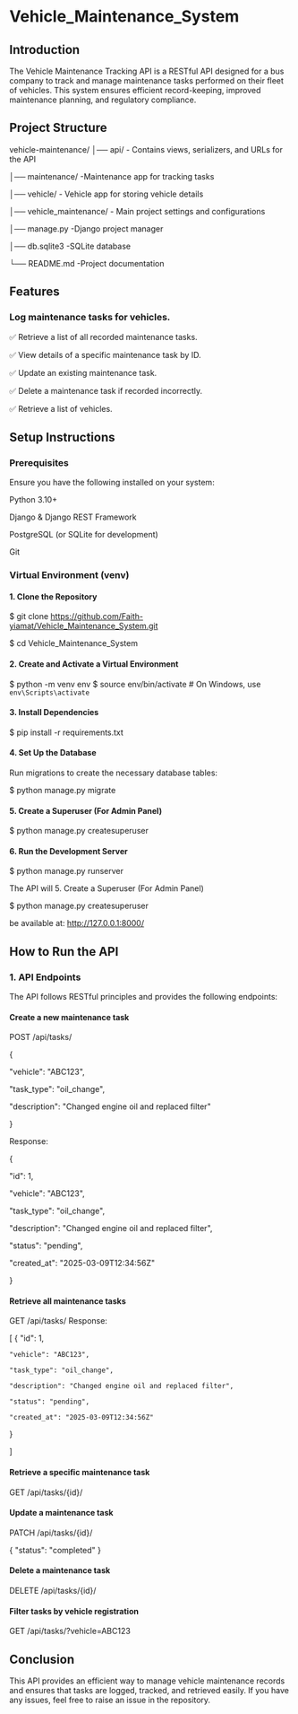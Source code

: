 # Vehicle_Maintenance_System
## Introduction
The Vehicle Maintenance Tracking API is a RESTful API designed for a bus company to track and manage maintenance tasks performed on their fleet of vehicles. This system ensures efficient record-keeping, improved maintenance planning, and regulatory compliance.

## Project Structure
vehicle-maintenance/
│── api/                  - Contains views, serializers, and URLs for the API

│── maintenance/         -Maintenance app for tracking tasks

│── vehicle/             - Vehicle app for storing vehicle details

│── vehicle_maintenance/ - Main project settings and configurations

│── manage.py            -Django project manager

│── db.sqlite3           -SQLite database

└── README.md            -Project documentation


## Features

### Log maintenance tasks for vehicles.

✅ Retrieve a list of all recorded maintenance tasks.

✅ View details of a specific maintenance task by ID.

✅ Update an existing maintenance task.

✅ Delete a maintenance task if recorded incorrectly.

✅ Retrieve a list of vehicles.



## Setup Instructions

### Prerequisites

Ensure you have the following installed on your system:

Python 3.10+

Django & Django REST Framework

PostgreSQL (or SQLite for development)

Git

### Virtual Environment (venv)
#### 1. Clone the Repository

$ git clone https://github.com/Faith-yiamat/Vehicle_Maintenance_System.git

$ cd Vehicle_Maintenance_System

#### 2. Create and Activate a Virtual Environment

$ python -m venv env
$ source env/bin/activate   # On Windows, use `env\Scripts\activate`

#### 3. Install Dependencies

$ pip install -r requirements.txt

#### 4. Set Up the Database

Run migrations to create the necessary database tables:

$ python manage.py migrate

#### 5. Create a Superuser (For Admin Panel)

$ python manage.py createsuperuser

#### 6. Run the Development Server

$ python manage.py runserver

The API will 5. Create a Superuser (For Admin Panel)

$ python manage.py createsuperuser

be available at: http://127.0.0.1:8000/

## How to Run the API

### 1. API Endpoints

The API follows RESTful principles and provides the following endpoints:

#### Create a new maintenance task

POST /api/tasks/

{

  "vehicle": "ABC123",
  
  "task_type": "oil_change",
  
  "description": "Changed engine oil and replaced filter"
  
}

Response:

{

  "id": 1,
  
  "vehicle": "ABC123",
  
  "task_type": "oil_change",
  
  "description": "Changed engine oil and replaced filter",
  
  "status": "pending",
  
  "created_at": "2025-03-09T12:34:56Z"
  
}

#### Retrieve all maintenance tasks

GET /api/tasks/
Response:

[
  {
    "id": 1,
    
    "vehicle": "ABC123",
    
    "task_type": "oil_change",
    
    "description": "Changed engine oil and replaced filter",
    
    "status": "pending",
    
    "created_at": "2025-03-09T12:34:56Z"
    
  }
  
]

#### Retrieve a specific maintenance task

GET /api/tasks/{id}/

#### Update a maintenance task

PATCH /api/tasks/{id}/

{
  "status": "completed"
}

#### Delete a maintenance task

DELETE /api/tasks/{id}/

#### Filter tasks by vehicle registration

GET /api/tasks/?vehicle=ABC123

## Conclusion

This API provides an efficient way to manage vehicle maintenance records and ensures that tasks are logged, tracked, and retrieved easily. If you have any issues, feel free to raise an issue in the repository.



